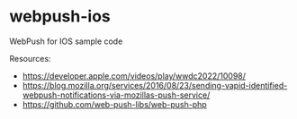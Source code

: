 # webpush-ios
WebPush for IOS sample code


Resources:
- https://developer.apple.com/videos/play/wwdc2022/10098/
- https://blog.mozilla.org/services/2016/08/23/sending-vapid-identified-webpush-notifications-via-mozillas-push-service/
- https://github.com/web-push-libs/web-push-php
